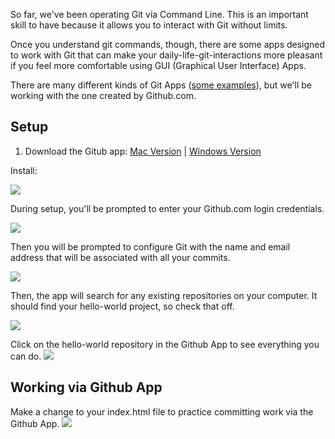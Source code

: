 So far, we've been operating Git via Command Line. This is an important skill to have because it allows you to interact with Git without limits.

Once you understand git commands, though, there are some apps designed to work with Git that can make your daily-life-git-interactions more pleasant if you feel more comfortable using GUI (Graphical User Interface) Apps.

There are many different kinds of Git Apps ([some examples](http://git-scm.com/downloads/guis)), but we'll be working with the one created by Github.com.




## Setup
1. Download the Gitub app: [Mac Version](http://mac.github.com/) | [Windows Version](http://windows.github.com/)

Install:

<img src='http://making-the-internet.s3.amazonaws.com/vc-github-app-setup-0.png'>

During setup, you'll be prompted to enter your Github.com login credentials.

<img src='http://making-the-internet.s3.amazonaws.com/vc-github-app-setup-1.png'>

Then you will be prompted to configure Git with the name and email address that will be associated with all your commits.

<img src='http://making-the-internet.s3.amazonaws.com/vc-github-app-setup-2.png'>

Then, the app will search for any existing repositories on your computer. It should find your hello-world project, so check that off.

<img src='http://making-the-internet.s3.amazonaws.com/vc-github-app-setup-3.png'>

Click on the hello-world repository in the Github App to see everything you can do.
<img src='http://making-the-internet.s3.amazonaws.com/vc-github-app-setup-4.png'>




## Working via Github App
Make a change to your index.html file to practice committing work via the Github App.
<img src='http://making-the-internet.s3.amazonaws.com/vc-github-app-first-commit.png'>

